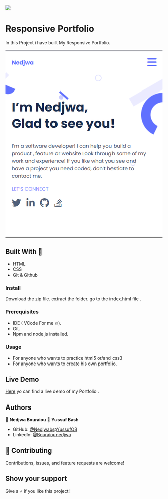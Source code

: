 ![](https://img.shields.io/badge/Microverse-blueviolet) 

# Responsive Portfolio

In this Project i have built My Responsive Portfolio.

![alt text](https://github.com/nedjwab/MyPortfolio/blob/main/images/portfolio.PNG)
 

## Built With 🔨

- HTML
- CSS
- Git & Github

 

### Install
Download the zip file.
extract the folder.
go to the index.html file .


### Prerequisites

- IDE (  VCode For me 🔥).
- Git.
- Npm and node.js installed.


### Usage

- For anyone who wants to practice html5 or/and css3
- For anyone who wants to create his own portfolio.

## Live Demo 
[Here](https://nedjwab.github.io/MyPortfolio/) yo can find a live demo of my Portfolio .

## Authors

👤 **Nedjwa Bouraiou**
👤 **Yussuf Bash**


- GitHub: [@Nedjwab](https://github.com/nedjwab)[@YussufOB](https://github.com/YussufOB)
- LinkedIn: [@Bouraiounedjwa](https://www.linkedin.com/feed/)


## 🤝 Contributing

Contributions, issues, and feature requests are welcome!

## Show your support

Give a ⭐️ if you like this project!


 
